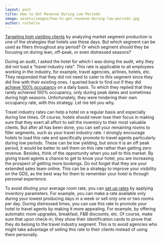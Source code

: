 ```yaml
---
layout: post
title: How to Get Revenue During Low Periods
image: assets/images/how-to-get-revenue-during-low-periods.jpg
author: rochelle
---
```


[Targeting high yielding clients](https://rochellecastillejos.com/how-to-maximize-your-revenue-from-corporate-clients/) by analyzing market segment production is one of the strategies that hotels use these days. But which segment can be used as fillers throughout any period? Or which segment should they be focusing on during lean, off-peak, or even distressed seasons?

During an audit, I asked the hotel for which I was doing the audit, why they did not load a “travel industry rate”. This rate is applicable to all employees working in the industry, for example, travel agencies, airlines, hotels, etc. They responded that they did not need to cater to this segment since they did fine with their existing ones. I queried back to find out if they did [achieve 100% occupancy](https://rochellecastillejos.com/why-you-should-never-close-your-availability-on-the-gds/) on a daily basis. To which they replied that they rarely achieved 100% occupancy, only during peak dates and sometimes during high seasons. Unfortunately, they were hindering their own occupancy rate, with this strategy. Let me tell you why.

Travel industry rates can help a hotel on a regular basis and especially during low times. Of course, hotels should never lose their focus in making sure that they exert all effort to sell the inventory to their most valuable clients. But after all has been done, you can sell your remaining rooms to filler segments, such as your travel industry rate. I strongly encourage hotels to load this rate and specifically promote to travel agents particularly during low periods. These can be low yielding, but since it is an off peak period, it would be better to sell them on this rate rather than getting zero revenue. Besides, think of the opportunity when you sell to this market. By giving travel agents a chance to get to know your hotel, you are increasing the prospect of getting more bookings. Do not forget that they are your extended sales team online. This can be a strategy to improve your visibility on the GDS, as the best way for them to remember your hotel is through personal experience.

To avoid diluting your average room rate, you can [set up rates](https://rochellecastillejos.com/how-to-effectively-set-up-advance-purchase-rates/) by applying inventory parameters. For example, you can make a rate available only during your lowest producing days in a week or sell only one or two rooms per day. During distressed times, you can use this rate to promote your hotel to travel agents by making it more appealing. For example, by offering automatic room upgrades, breakfast, F&B discounts, etc. Of course, make sure that upon check-in, they show their identification cards to prove that they do belong to the travel industry segment. This is to avoid agencies who might take advantage of selling this rate to their clients instead of using them personally.
